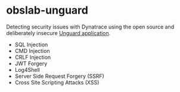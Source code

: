 # obslab-unguard
Detecting security issues with Dynatrace using the open source and deliberately insecure [Unguard application](https://github.com/dynatrace-oss/unguard).

- SQL Injection
- CMD Injection
- CRLF Injection
- JWT Forgery
- Log4Shell
- Server Side Request Forgery (SSRF)
- Cross Site Scripting Attacks (XSS)
